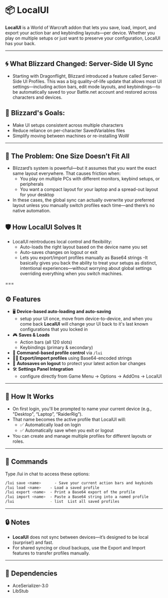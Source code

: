 # 📦 LocalUI

**LocalUI** is a World of Warcraft addon that lets you save, load, import, and export your action bar and keybinding layouts—per device. Whether you play on multiple setups or just want to preserve your configuration, LocalUI has your back.

---

## 🌀 What Blizzard Changed: Server-Side UI Sync

- Starting with Dragonflight, Blizzard introduced a feature called Server-Side UI Profiles. This was a big quality-of-life update that allows most UI settings—including action bars, edit mode layouts, and keybindings—to be automatically saved to your Battle.net account and restored across characters and devices.

## 🎯 Blizzard's Goals:

- Make UI setups consistent across multiple characters
- Reduce reliance on per-character SavedVariables files
- Simplify moving between machines or re-installing WoW

---

## 😬 The Problem: One Size Doesn’t Fit All
- Blizzard’s system is powerful—but it assumes that you want the exact same layout everywhere. That causes friction when:
  - You play on multiple PCs with different monitors, keybind setups, or peripherals
  - You want a compact layout for your laptop and a spread-out layout for your desktop
- In these cases, the global sync can actually overwrite your preferred layout unless you manually switch profiles each time—and there’s no native automation.

## 🛡️ How LocalUI Solves It
- LocalUI reintroduces local control and flexibility:
  - Auto-loads the right layout based on the device name you set
  - Auto-saves changes on logout or exit
  - Lets you export/import profiles manually as Base64 strings
-It basically gives you back the ability to treat your setups as distinct, intentional experiences—without worrying about global settings overriding everything when you switch machines.

===

## ⚙️ Features

- 🖥️ **Device-based auto-loading and auto-saving**
  - setup your UI once, move from device-to-device, and when you come back **LocalUI** will change your UI back to it's last known configurations that you locked in
- 🎮 **Saves & Loads**
  - Action bars (all 120 slots)
  - Keybindings (primary & secondary)
- 💾 **Command-based profile control** via `/lui`
- 🔐💬 **Export/import profiles** using Base64-encoded strings
- 🔄 **Autosaves on logout** to protect your latest action bar changes
- 🛠️ **Settings Panel Integration**
  - configure directly from Game Menu → Options → AddOns → LocalUI

---

## 🧠 How It Works

- On first login, you'll be prompted to name your current device (e.g., "Desktop", “Laptop”, “RaiderRig”).
- That name becomes the active profile that LocalUI will:
  - ✅ Automatically load on login
  - ✅ Automatically save when you exit or logout
- You can create and manage multiple profiles for different layouts or roles.

---

## 💬 Commands

Type /lui in chat to access these options:
```bash
/lui save <name>	  - Save your current action bars and keybinds
/lui load <name>  	- Load a saved profile
/lui export <name>	- Print a Base64 export of the profile
/lui import <name>	- Paste a Base64 string into a named profile
/lui                - list	List all saved profiles
```

---

## 🔒 Notes

- **LocalUI** does not sync between devices—it’s designed to be local (surprise!) and fast.
- For shared syncing or cloud backups, use the Export and Import features to transfer profiles manually.

---

## 💾 Dependencies

- AceSerializer-3.0
- LibStub